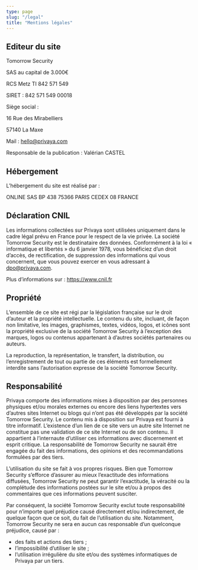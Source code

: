 ```yaml
---
type: page
slug: "/legal"
title: "Mentions légales"
---
```


## Editeur du site

Tomorrow Security

SAS au capital de 3.000€

RCS Metz TI 842 571 549

SIRET : 842 571 549 00018

Siège social :

16 Rue des Mirabelliers

57140 La Maxe

Mail : <hello@privaya.com>

Responsable de la publication : Valérian CASTEL

## Hébergement

L’hébergement du site est réalisé par :

ONLINE SAS BP 438 75366 PARIS CEDEX 08 FRANCE

## Déclaration CNIL

Les informations collectées sur Privaya sont utilisées uniquement dans le cadre légal prévu en France pour le respect de la vie privée. La société Tomorrow Security est le destinataire des données. Conformément à la loi « informatique et libertés » du 6 janvier 1978, vous bénéficiez d’un droit d’accès, de rectification, de suppression des informations qui vous concernent, que vous pouvez exercer en vous adressant à <dpo@privaya.com>.

Plus d’informations sur : <https://www.cnil.fr>

## Propriété

L’ensemble de ce site est régi par la législation française sur le droit d’auteur et la propriété intellectuelle. Le contenu du site, incluant, de façon non limitative, les images, graphismes, textes, vidéos, logos, et icônes sont la propriété exclusive de la société Tomorrow Security à l’exception des marques, logos ou contenus appartenant à d’autres sociétés partenaires ou auteurs.

La reproduction, la représentation, le transfert, la distribution, ou l’enregistrement de tout ou partie de ces éléments est formellement interdite sans l’autorisation expresse de la société Tomorrow Security.

## Responsabilité

Privaya comporte des informations mises à disposition par des personnes physiques et/ou morales externes ou encore des liens hypertextes vers d’autres sites Internet ou blogs qui n’ont pas été développés par la société Tomorrow Security. Le contenu mis à disposition sur Privaya est fourni à titre informatif. L’existence d’un lien de ce site vers un autre site Internet ne constitue pas une validation de ce site Internet ou de son contenu. Il appartient à l’internaute d’utiliser ces informations avec discernement et esprit critique. La responsabilité de Tomorrow Security ne saurait être engagée du fait des informations, des opinions et des recommandations formulées par des tiers.

L’utilisation du site se fait à vos propres risques. Bien que Tomorrow Security s’efforce d’assurer au mieux l’exactitude des informations diffusées, Tomorrow Security ne peut garantir l’exactitude, la véracité ou la complétude des informations postées sur le site et/ou à propos des commentaires que ces informations peuvent susciter.

Par conséquent, la société Tomorrow Security exclut toute responsabilité pour n’importe quel préjudice causé directement et/ou indirectement, de quelque façon que ce soit, du fait de l’utilisation du site. Notamment, Tomorrow Security ne sera en aucun cas responsable d’un quelconque préjudice, causé par :

- des faits et actions des tiers ;
- l’impossibilité d’utiliser le site ;
- l’utilisation irrégulière du site et/ou des systèmes informatiques de Privaya par un tiers.
